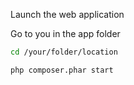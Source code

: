  Launch the web application

Go to you in the app folder
```bash
cd /your/folder/location
```
```bash
php composer.phar start
```